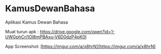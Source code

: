 # KamusDewanBahasa

Aplikasi Kamus Dewan Bahasa

Muat turun apk : https://drive.google.com/open?id=1-UWGphCri1Ol8mPBAxu-V6D0dzP4pK0I

App Screenshot: [https://imgur.com/a/x8hrN](https://imgur.com/a/x8hrN)

